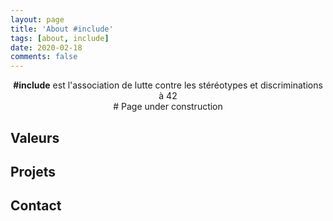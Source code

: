 ```yaml
---
layout: page
title: 'About #include'
tags: [about, include]
date: 2020-02-18
comments: false
---
```

    
<center><b>&#35;include</b> est l'association de lutte contre les stéréotypes et discriminations à 42</center>

<center># Page under construction</center>

## Valeurs

## Projets

## Contact